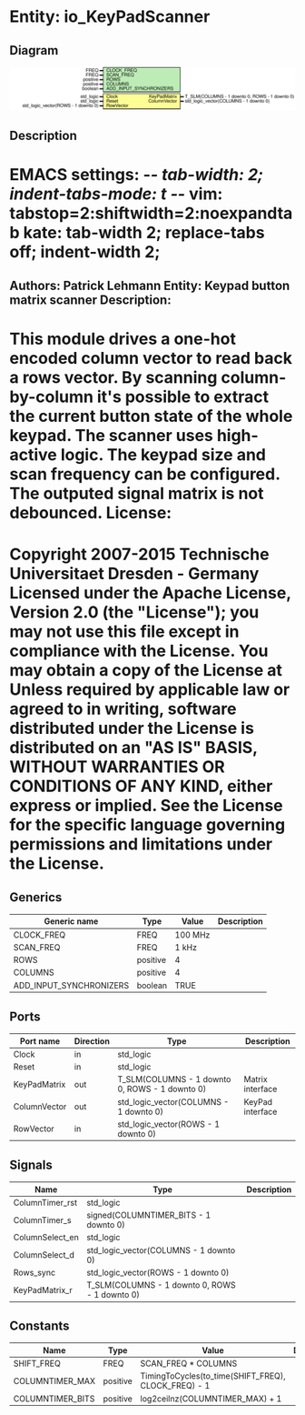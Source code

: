 # Entity: io_KeyPadScanner
## Diagram
![Diagram](io_KeyPadScanner.svg "Diagram")
## Description
EMACS settings: -*-  tab-width: 2; indent-tabs-mode: t -*-
vim: tabstop=2:shiftwidth=2:noexpandtab
kate: tab-width 2; replace-tabs off; indent-width 2;
=============================================================================
Authors:				 	Patrick Lehmann
Entity:				 	Keypad button matrix scanner
Description:
-------------------------------------
This module drives a one-hot encoded column vector to read back a rows
vector. By scanning column-by-column it's possible to extract the current
button state of the whole keypad. The scanner uses high-active logic. The
keypad size and scan frequency can be configured. The outputed signal
matrix is not debounced.
License:
=============================================================================
Copyright 2007-2015 Technische Universitaet Dresden - Germany
Licensed under the Apache License, Version 2.0 (the "License");
you may not use this file except in compliance with the License.
You may obtain a copy of the License at
Unless required by applicable law or agreed to in writing, software
distributed under the License is distributed on an "AS IS" BASIS,
WITHOUT WARRANTIES OR CONDITIONS OF ANY KIND, either express or implied.
See the License for the specific language governing permissions and
limitations under the License.
=============================================================================
## Generics
| Generic name            | Type     | Value   | Description |
| ----------------------- | -------- | ------- | ----------- |
| CLOCK_FREQ              | FREQ     | 100 MHz |             |
| SCAN_FREQ               | FREQ     | 1 kHz   |             |
| ROWS                    | positive | 4       |             |
| COLUMNS                 | positive | 4       |             |
| ADD_INPUT_SYNCHRONIZERS | boolean  | TRUE    |             |
## Ports
| Port name    | Direction | Type                                           | Description      |
| ------------ | --------- | ---------------------------------------------- | ---------------- |
| Clock        | in        | std_logic                                      |                  |
| Reset        | in        | std_logic                                      |                  |
| KeyPadMatrix | out       | T_SLM(COLUMNS - 1 downto 0, ROWS - 1 downto 0) | Matrix interface |
| ColumnVector | out       | std_logic_vector(COLUMNS - 1 downto 0)         | KeyPad interface |
| RowVector    | in        | std_logic_vector(ROWS - 1 downto 0)            |                  |
## Signals
| Name            | Type                                           | Description |
| --------------- | ---------------------------------------------- | ----------- |
| ColumnTimer_rst | std_logic                                      |             |
| ColumnTimer_s   | signed(COLUMNTIMER_BITS - 1 downto 0)          |             |
| ColumnSelect_en | std_logic                                      |             |
| ColumnSelect_d  | std_logic_vector(COLUMNS - 1 downto 0)         |             |
| Rows_sync       | std_logic_vector(ROWS - 1 downto 0)            |             |
| KeyPadMatrix_r  | T_SLM(COLUMNS - 1 downto 0, ROWS - 1 downto 0) |             |
## Constants
| Name             | Type     | Value                                                | Description |
| ---------------- | -------- | ---------------------------------------------------- | ----------- |
| SHIFT_FREQ       | FREQ     |  SCAN_FREQ * COLUMNS                                 |             |
| COLUMNTIMER_MAX  | positive |  TimingToCycles(to_time(SHIFT_FREQ), CLOCK_FREQ) - 1 |             |
| COLUMNTIMER_BITS | positive |  log2ceilnz(COLUMNTIMER_MAX) + 1                     |             |

